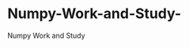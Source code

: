 # Numpy-Work-and-Study-
Numpy Work and Study 
                
                
              
                     
                  
                             
                 
                  
                    
                                       
             
                                                          
                                                                                     
                                                
                                       
                                            
                                                                               
                                      
                                                        
               
